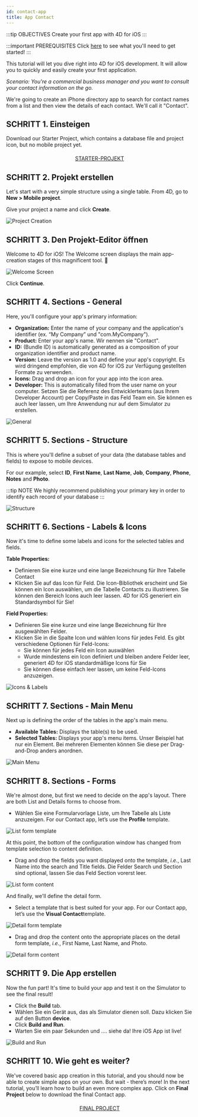 ```yaml
---
id: contact-app
title: App Contact
---
```


:::tip OBJECTIVES Create your first app with 4D for iOS :::

:::important PREREQUISITES Click [here](prerequisites.html) to see what you'll need to get started! :::

This tutorial will let you dive right into 4D for iOS development. It will allow you to quickly and easily create your first application.

*Scenario: You're a commercial business manager and you want to consult your contact information on the go.*

We're going to create an iPhone directory app to search for contact names from a list and then view the details of each contact. We'll call it "Contact".

## SCHRITT 1. Einsteigen
Download our Starter Project, which contains a database file and project icon, but no mobile project yet.

<div style="text-align: center; margin-top: 20px">
  <p spaces-before="0">
    <a class="button"
href="https://github.com/4d-for-ios/tutorial-ContactApp/archive/acbb699c3c9d9edd3a8bbb715e87c17140b7e15f.zip">STARTER-PROJEKT</a>
  </p>
</div>

## SCHRITT 2. Projekt erstellen

Let's start with a very simple structure using a single table. From 4D, go to **New > Mobile project**.

Give your project a name and click **Create**.

![Project Creation](assets/en/contact-app/Project-creation-4D-for-iOS.png)

## SCHRITT 3. Den Projekt-Editor öffnen

Welcome to 4D for iOS! The Welcome screen displays the main app-creation stages of this magnificent tool. 🙂

![Welcome Screen](assets/en/contact-app/Welcome-Screen-4D-for-iOS.png)

Click **Continue**.

## SCHRITT 4. Sections - General

Here, you'll configure your app's primary information:

* **Organization:** Enter the name of your company and the application's identifier (ex. “My Company” und "com.MyCompany").
* **Product:** Enter your app's name. Wir nennen sie "Contact".
* **ID:** (Bundle ID) is automatically generated as a composition of your organization identifier and product name.
* **Version:** Leave the version as 1.0 and define your app's copyright. Es wird dringend empfohlen, die von 4D for iOS zur Verfügung gestellten Formate zu verwenden.
* **Icons:** Drag and drop an icon for your app into the icon area.
* **Developer:** This is automatically filled from the user name on your computer. Setzen Sie die Referenz des Entwicklerteams (aus Ihrem Developer Account) per Copy/Paste in das Feld Team ein. Sie können es auch leer lassen, um Ihre Anwendung nur auf dem Simulator zu erstellen.

![General](assets/en/contact-app/Contact-app-general-section-4D-for-iOS.png)

## SCHRITT 5. Sections - Structure

This is where you'll define a subset of your data (the database tables and fields) to expose to mobile devices.

For our example, select **ID**, **First Name**, **Last Name**, **Job**, **Company**, **Phone**, **Notes** and **Photo**.

:::tip NOTE We highly recommend publishing your primary key in order to identify each record of your database :::

![Structure](assets/en/contact-app/Contact-app-structure-section-4D-for-iOS.png)

## SCHRITT 6. Sections - Labels & Icons

Now it's time to define some labels and icons for the selected tables and fields.

**Table Properties:**

* Definieren Sie eine kurze und eine lange Bezeichnung für Ihre Tabelle Contact
* Klicken Sie auf das Icon für Feld. Die Icon-Bibliothek erscheint und Sie können ein Icon auswählen, um die Tabelle Contacts zu illustrieren. Sie können den Bereich Icons auch leer lassen. 4D for iOS generiert ein Standardsymbol für Sie!

**Field Properties:**

* Definieren Sie eine kurze und eine lange Bezeichnung für Ihre ausgewählten Felder.
* Klicken Sie in die Spalte Icon und wählen Icons für jedes Feld. Es gibt verschiedene Optionen für Feld-Icons:
    * Sie können für jedes Feld ein Icon auswählen
    * Wurde mindestens ein Icon definiert und bleiben andere Felder leer, generiert 4D for iOS standardmäßige Icons für Sie
    * Sie können diese einfach leer lassen, um keine Feld-Icons anzuzeigen.

![Icons & Labels](assets/en/contact-app/Contact-app-icons-labels-section-4D-for-iOS.png)

## SCHRITT 7. Sections - Main Menu

Next up is defining the order of the tables in the app's main menu.

* **Available Tables:** Displays the table(s) to be used.
* **Selected Tables:** Displays your app's menu items. Unser Beispiel hat nur ein Element. Bei mehreren Elementen können Sie diese per Drag-and-Drop anders anordnen.

![Main Menu](assets/en/contact-app/Contact-app-main-menu-section-4D-for-iOS.png)

## SCHRITT 8. Sections - Forms

We're almost done, but first we need to decide on the app's layout. There are both List and Details forms to choose from.

* Wählen Sie eine Formularvorlage Liste, um Ihre Tabelle als Liste anzuzeigen. For our Contact app, let’s use the **Profile** template.

![List form template](assets/en/contact-app/ListformTemplate-form-section-4D-for-iOS.png)

At this point, the bottom of the configuration window has changed from template selection to content definition.

* Drag and drop the fields you want displayed onto the template, <i>i.e.</i>, Last Name into the search and Title fields. Die Felder Search und Section sind optional, lassen Sie das Feld Section vorerst leer.

![List form content](assets/en/contact-app/ListformContent-form-section-4D-for-iOS.png)

And finally, we'll define the detail form.

* Select a template that is best suited for your app. For our Contact app, let’s use the **Visual Contact**template.

![Detail form template](assets/en/contact-app/DetailformTemplate-form-section-4D-for-iOS.png)


* Drag and drop the content onto the appropriate places on the detail form template, <i>i.e.</i>, First Name, Last Name, and Photo.

![Detail form content](assets/en/contact-app/DetailformContent-form-section-4D-for-iOS.png)

## SCHRITT 9. Die App erstellen

Now the fun part! It's time to build your app and test it on the Simulator to see the final result!

* Click the **Build** tab.
* Wählen Sie ein Gerät aus, das als Simulator dienen soll. Dazu klicken Sie auf den Button **device**.
* Click  **Build and Run**.
* Warten Sie ein paar Sekunden und …. siehe da! Ihre iOS App ist live!

![Build and Run](assets/en/contact-app/Build-the-app-simulator.png)

## SCHRITT 10. Wie geht es weiter?

We've covered basic app creation in this tutorial, and you should now be able to create simple apps on your own. But wait - there’s more! In the next tutorial, you’ll learn how to build an even more complex app. Click on **Final Project** below to download the final Contact app.

<div style="text-align: center; margin-top: 20px; margin-bottom: 20px">
  <p spaces-before="0">
    <a class="button"
href="https://github.com/4d-for-ios/tutorial-ContactApp/releases/latest/download/tutorial-ContactApp.zip">FINAL PROJECT</a>
  </p>
</div>
